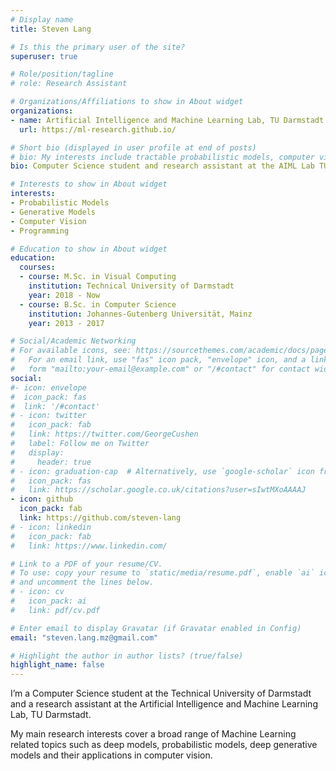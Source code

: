 ```yaml
---
# Display name
title: Steven Lang

# Is this the primary user of the site?
superuser: true

# Role/position/tagline
# role: Research Assistant

# Organizations/Affiliations to show in About widget
organizations:
- name: Artificial Intelligence and Machine Learning Lab, TU Darmstadt
  url: https://ml-research.github.io/

# Short bio (displayed in user profile at end of posts)
# bio: My interests include tractable probabilistic models, computer vision, and programming.
bio: Computer Science student and research assistant at the AIML Lab TU Darmstadt

# Interests to show in About widget
interests:
- Probabilistic Models
- Generative Models
- Computer Vision
- Programming

# Education to show in About widget
education:
  courses:
  - course: M.Sc. in Visual Computing
    institution: Technical University of Darmstadt
    year: 2018 - Now
  - course: B.Sc. in Computer Science
    institution: Johannes-Gutenberg Universität, Mainz
    year: 2013 - 2017

# Social/Academic Networking
# For available icons, see: https://sourcethemes.com/academic/docs/page-builder/#icons
#   For an email link, use "fas" icon pack, "envelope" icon, and a link in the
#   form "mailto:your-email@example.com" or "/#contact" for contact widget.
social:
#- icon: envelope
#  icon_pack: fas
#  link: '/#contact'
# - icon: twitter
#   icon_pack: fab
#   link: https://twitter.com/GeorgeCushen
#   label: Follow me on Twitter
#   display:
#     header: true
# - icon: graduation-cap  # Alternatively, use `google-scholar` icon from `ai` icon pack
#   icon_pack: fas
#   link: https://scholar.google.co.uk/citations?user=sIwtMXoAAAAJ
- icon: github
  icon_pack: fab
  link: https://github.com/steven-lang
# - icon: linkedin
#   icon_pack: fab
#   link: https://www.linkedin.com/

# Link to a PDF of your resume/CV.
# To use: copy your resume to `static/media/resume.pdf`, enable `ai` icons in `params.toml`, 
# and uncomment the lines below.
# - icon: cv
#   icon_pack: ai
#   link: pdf/cv.pdf

# Enter email to display Gravatar (if Gravatar enabled in Config)
email: "steven.lang.mz@gmail.com"

# Highlight the author in author lists? (true/false)
highlight_name: false
---
```


I’m a Computer Science student at the Technical University of Darmstadt and a research assistant at the Artificial Intelligence and Machine Learning Lab, TU Darmstadt.

My main research interests cover a broad range of Machine Learning related topics such as deep models, probabilistic models, deep generative models and their applications in computer vision.

